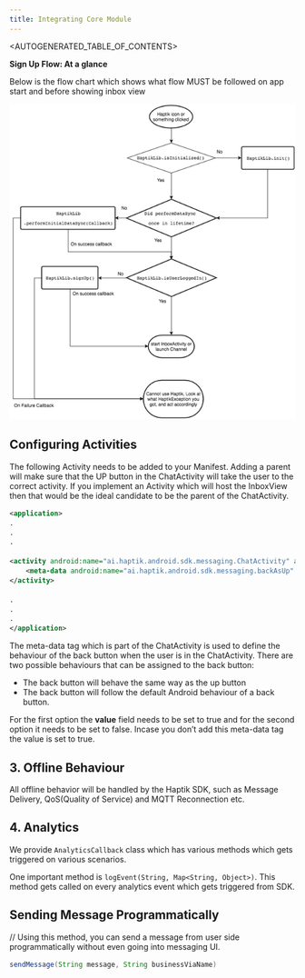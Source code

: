 ```yaml
---
title: Integrating Core Module
---
```


<AUTOGENERATED_TABLE_OF_CONTENTS>

<a name="haptik-signup-flow-at-a-glance"></a>

**Sign Up Flow: At a glance**

 Below is the flow chart which shows what flow MUST be followed on app
 start and before showing inbox view

![imgg](assets/signup-flow.png)

## Configuring Activities

The following Activity needs to be added to your Manifest. Adding a parent will make sure that the UP button in the ChatActivity will take the user to the correct activity. If you implement an Activity which will host the InboxView then that would be the ideal candidate to be the parent of the ChatActivity.

```xml
<application>
.
.
.

<activity android:name="ai.haptik.android.sdk.messaging.ChatActivity" android:parentActivityName="ENTER THE ACTIVITY YOU WANT AS THE PARENT HERE">
    <meta-data android:name="ai.haptik.android.sdk.messaging.backAsUp" android:value="true"/>
</activity>

.
.
.
</application>
```

The meta-data tag which is part of the ChatActivity is used to define the behaviour of the back button when the user is in the ChatActivity. There are two possible behaviours that can be assigned to the back button:

- The back button will behave the same way as the up button
- The back button will follow the default Android behaviour of a back button.

For the first option the **value** field needs to be set to true and for
the second option it needs to be set to false. Incase you don’t add this
meta-data tag the value is set to true.



<a name="offline-behavior"></a>

## 3. Offline Behaviour

All offline behavior will be handled by the Haptik SDK, such as Message Delivery, QoS(Quality of Service) and MQTT Reconnection etc.

<a name="analytics"></a>

## 4. Analytics

We provide `AnalyticsCallback` class which has various methods which gets triggered on various scenarios.

One important method is `logEvent(String, Map<String, Object>)`. This method gets called on every analytics event which gets triggered from SDK.

<a name="message-event-listener"></a>

<a name="sending-message-programmatically"></a>

## Sending Message Programmatically

// Using this method, you can send a message from user side programmatically without even going into messaging UI.

```java
sendMessage(String message, String businessViaName)
```

<a name="share-functionality"></a>




